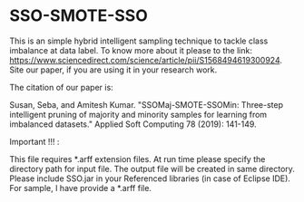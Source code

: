 # SSO-SMOTE-SSO
This is an simple hybrid intelligent sampling technique to tackle class imbalance at data label. To know more about it please to the link: https://www.sciencedirect.com/science/article/pii/S1568494619300924. Site our paper, if you are using it in your research work. 

The citation of our paper is: 

Susan, Seba, and Amitesh Kumar. "SSOMaj-SMOTE-SSOMin: Three-step intelligent pruning of majority and minority samples for learning from imbalanced datasets." Applied Soft Computing 78 (2019): 141-149.  



Important !!! :

This file requires *.arff extension files. At run time please specify the directory path for input file. The output file will be created in same directory. Please include SSO.jar in your Referenced libraries (in case of Eclipse IDE). For sample, I have provide a *.arff file. 


